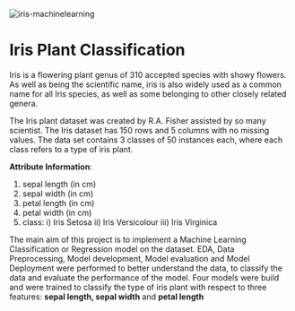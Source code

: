 ![iris-machinelearning](https://github.com/user-attachments/assets/090e446b-299c-481b-a84c-645de48fc2f3)

# Iris Plant Classification
Iris is a flowering plant genus of 310 accepted species with showy flowers. As well as being the scientific name, iris is also widely used as a common name for all Iris species, as well as some belonging to other closely related genera.

The Iris plant dataset was created by R.A. Fisher assisted by so many scientist. The Iris dataset has 150 rows and 5 columns with no missing values. The data set contains 3 classes of 50 instances each, where each class refers to a type of iris plant.

**Attribute Information**:
   1) sepal length (in cm)
   2) sepal width (in cm)
   3) petal length (in cm)
   4) petal width (in cm)
   5) class:
      i) Iris Setosa
      ii) Iris Versicolour
      iii) Iris Virginica

The main aim of this project is to implement a Machine Learning Classification or Regression model on the dataset. EDA, Data Preprocessing, Model development, Model evaluation and Model Deployment were performed to better understand the data, to classify the data and evaluate the performance of the model.
Four models were build and were trained to classify the type of iris plant with respect to three features: **sepal length, sepal width** and **petal length**
